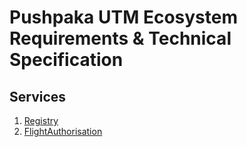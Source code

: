 # Pushpaka UTM Ecosystem Requirements & Technical Specification

## Services

1. [Registry](https://ispirt.github.io/pushpaka/openapi/registry.html)
1. [FlightAuthorisation](https://ispirt.github.io/pushpaka/openapi/flight-authorisation.html)

